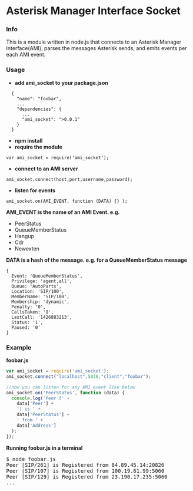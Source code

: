 # Asterisk Manager Interface Socket

### Info
This is a module written in node.js that connects to an Asterisk Manager Interface(AMI), parses the messages Asterisk sends, and emits events per each AMI event.

### Usage
- **add ami_socket to your package.json**
```
  {
    "name": "foobar",
    ...
    "dependencies": {
      ...
      "ami_socket": ">0.0.1"
    }
  }
```
- **npm install**
- **require the module**
```
var ami_socket = require('ami_socket');
```
- **connect to an AMI server**
```
ami_socket.connect(host,port,username,password);
```
- **listen for events**
```
ami_socket.on(AMI_EVENT, function (DATA) {} );
```
**AMI_EVENT is the name of an AMI Event. e.g.**
* PeerStatus
* QueueMemberStatus
* Hangup
* Cdr
* Newexten

**DATA is a hash of the message. e.g. for a QueueMemberStatus message**
```
{
  Event: 'QueueMemberStatus',
  Privilege: 'agent,all',
  Queue: 'AutoParts',
  Location: 'SIP/100',
  MemberName: 'SIP/100',
  Membership: 'dynamic',
  Penalty: '0',
  CallsTaken: '8',
  LastCall: '1426883213',
  Status: '1',
  Paused: '0'
}
```

### Example

**foobar.js**
``` javascript
var ami_socket = require('ami_socket');
ami_socket.connect("localhost",5038,"client","foobar");

//now you can listen for any AMI event like below
ami_socket.on('PeerStatus', function (data) {
  console.log('Peer [' +
    data['Peer'] +
    '] is ' +
    data['PeerStatus'] +
    ' from ' +
    data['Address']
  );
});
```
**Running foobar.js in a terminal**
<pre>
$ node foobar.js
Peer [SIP/261] is Registered from 84.89.45.14:20826
Peer [SIP/107] is Registered from 100.19.61.99:5060
Peer [SIP/129] is Registered from 23.190.17.235:5060
...
</pre>
